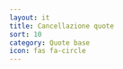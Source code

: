 ```yaml
---
layout: it
title: Cancellazione quote
sort: 10
category: Quote base
icon: fas fa-circle
---
```

<p class="message">
    
</p>